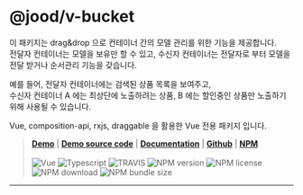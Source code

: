 # @jood/v-bucket

이 패키지는 drag&drop 으로 컨테이너 간의 모델 관리를 위한 기능을 제공합니다. \
전달자 컨테이너는 모델을 보유만 할 수 있고, 수신자 컨테이너는 전달자로 부터 모델을 전달 받거나 순서관리 기능을 갖습니다.

예를 들어, 전달자 컨테이너에는 검색된 상품 목록을 보여주고, \
수신자 컨테이너 A 에는 최상단에 노출하려는 상품, B 에는 할인중인 상품만 노출하기 위해 사용될 수 있습니다.

Vue, composition-api, rxjs, draggable 을 활용한 Vue 전용 패키지 입니다.

> __[Demo](https://molgga.github.io/jood-v-bucket)__
| __[Demo source code](https://github.com/molgga/jood-v-bucket/tree/master/packages/dev/src/components/example)__
| __[Documentation](https://molgga.github.io/jood-v-bucket/documents)__
| __[Github](https://github.com/molgga/jood-v-bucket)__
| __[NPM](https://www.npmjs.com/package/@jood/v-bucket)__
\
\
![Vue](https://img.shields.io/static/v1.svg?label=&style=flat-square&logoColor=white&color=4fc08d&logo=vue.js&message=Vue)
![Typescript](https://img.shields.io/static/v1.svg?label=&style=flat-square&logoColor=white&color=3178c6&logo=typescript&message=Typescript)
![TRAVIS](https://travis-ci.org/molgga/jood-v-bucket.svg?branch=master)
![NPM version](https://img.shields.io/npm/v/@jood/v-bucket.svg)
![NPM license](https://img.shields.io/npm/l/@jood/v-bucket)
![NPM download](https://img.shields.io/npm/dt/@jood/v-bucket)
![NPM bundle size](https://img.shields.io/bundlephobia/min/@jood/v-bucket)

***